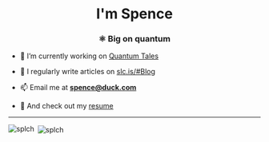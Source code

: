 <h1 align="center">I'm Spence</h1>
<h3 align="center">⚛ Big on quantum</h3>

- 🔭 I’m currently working on [Quantum Tales](https://quantumtales.org)

- 📝 I regularly write articles on [slc.is/#Blog](https://slc.is/#Blog)

- 📫 Email me at [**spence@duck.com**](mailto:spence@duck.com)

- 📄 And check out my [resume](https://slc.is/data/resume/resume.pdf)

<hr>

<p><img align="left" src="https://github-readme-stats.vercel.app/api/top-langs?username=splch&show_icons=true&locale=en&layout=compact" alt="splch" /></p>
<p>&nbsp;<img align="center" src="https://github-readme-stats.vercel.app/api?username=splch&show_icons=true&locale=en" alt="splch" /></p>
